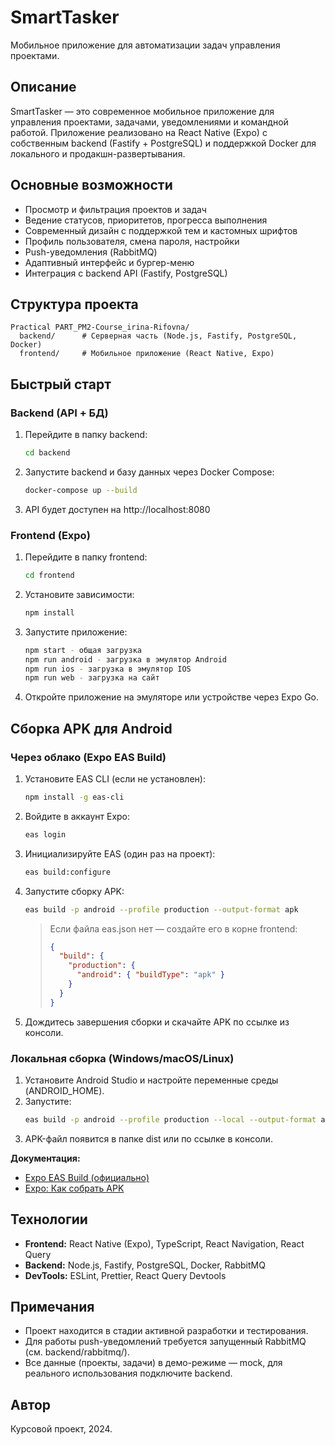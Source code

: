 # SmartTasker

Мобильное приложение для автоматизации задач управления проектами.

## Описание
SmartTasker — это современное мобильное приложение для управления проектами, задачами, уведомлениями и командной работой. Приложение реализовано на React Native (Expo) с собственным backend (Fastify + PostgreSQL) и поддержкой Docker для локального и продакшн-развертывания.

## Основные возможности
- Просмотр и фильтрация проектов и задач
- Ведение статусов, приоритетов, прогресса выполнения
- Современный дизайн с поддержкой тем и кастомных шрифтов
- Профиль пользователя, смена пароля, настройки
- Push-уведомления (RabbitMQ)
- Адаптивный интерфейс и бургер-меню
- Интеграция с backend API (Fastify, PostgreSQL)

## Структура проекта
```
Practical PART_PM2-Course_irina-Rifovna/
  backend/      # Серверная часть (Node.js, Fastify, PostgreSQL, Docker)
  frontend/     # Мобильное приложение (React Native, Expo)
```

## Быстрый старт

### Backend (API + БД)
1. Перейдите в папку backend:
   ```bash
   cd backend
   ```
2. Запустите backend и базу данных через Docker Compose:
   ```bash
   docker-compose up --build
   ```
3. API будет доступен на http://localhost:8080

### Frontend (Expo)
1. Перейдите в папку frontend:
   ```bash
   cd frontend
   ```
2. Установите зависимости:
   ```bash
   npm install
   ```
3. Запустите приложение:
   ```bash
   npm start - общая загрузка
   npm run android - загрузка в эмулятор Android
   npm run ios - загрузка в эмулятор IOS
   npm run web - загрузка на сайт
   ```
4. Откройте приложение на эмуляторе или устройстве через Expo Go.

## Сборка APK для Android

### Через облако (Expo EAS Build)
1. Установите EAS CLI (если не установлен):
   ```bash
   npm install -g eas-cli
   ```
2. Войдите в аккаунт Expo:
   ```bash
   eas login
   ```
3. Инициализируйте EAS (один раз на проект):
   ```bash
   eas build:configure
   ```
4. Запустите сборку APK:
   ```bash
   eas build -p android --profile production --output-format apk
   ```
   > Если файла eas.json нет — создайте его в корне frontend:
   >
   > ```json
   > {
   >   "build": {
   >     "production": {
   >       "android": { "buildType": "apk" }
   >     }
   >   }
   > }
   > ```
5. Дождитесь завершения сборки и скачайте APK по ссылке из консоли.

### Локальная сборка (Windows/macOS/Linux)
1. Установите Android Studio и настройте переменные среды (ANDROID_HOME).
2. Запустите:
   ```bash
   eas build -p android --profile production --local --output-format apk
   ```
3. APK-файл появится в папке dist или по ссылке в консоли.

**Документация:**
- [Expo EAS Build (официально)](https://docs.expo.dev/build/android-builds/)
- [Expo: Как собрать APK](https://docs.expo.dev/build-reference/apk/)

## Технологии
- **Frontend:** React Native (Expo), TypeScript, React Navigation, React Query
- **Backend:** Node.js, Fastify, PostgreSQL, Docker, RabbitMQ
- **DevTools:** ESLint, Prettier, React Query Devtools

## Примечания
- Проект находится в стадии активной разработки и тестирования.
- Для работы push-уведомлений требуется запущенный RabbitMQ (см. backend/rabbitmq/).
- Все данные (проекты, задачи) в демо-режиме — mock, для реального использования подключите backend.

## Автор
Курсовой проект, 2024.
